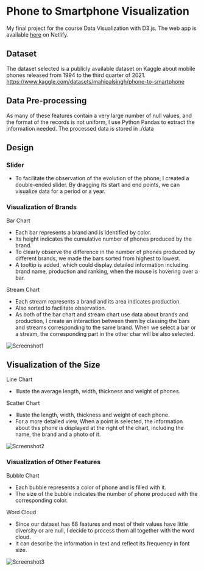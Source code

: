 # Phone to Smartphone Visualization
My final project for the course Data Visualization with D3.js. The web app is available [here](https://6409b6a2746b6c0008ad908f--phone-to-smartphone.netlify.app/) on Netlify.

## Dataset
The dataset selected is a publicly available dataset on Kaggle about mobile phones
released from 1994 to the third quarter of 2021. https://www.kaggle.com/datasets/mahipalsingh/phone-to-smartphone

## Data Pre-processing
As many of these features contain a very large number of null values, and the format of the records is not uniform, I use Python Pandas to extract the information needed. The processed data is stored in ./data

## Design

### Slider
- To facilitate the observation of the evolution of the phone, I created a double-ended slider. By dragging its start and end points, we can visualize data for a period or a year.

### Visualization of Brands
Bar Chart
- Each bar represents a brand and is identified by color. 
- Its height indicates the cumulative number of phones produced by the brand. 
- To clearly observe the difference in the number of phones produced by different brands, we made the bars sorted from highest to lowest. 
- A tooltip is added, which could display detailed information including brand name, production and ranking, when the mouse is hovering over a bar.

Stream Chart
- Each stream represents a brand and its area indicates production. 
- Also sorted to facilitate observation.
- As both of the bar chart and stream chart use data about brands and production, I create an interaction between them by classing the bars and streams corresponding to the same brand. When we select a bar or a stream, the corresponding part in the other char will be also selected.

![Screenshot1](https://user-images.githubusercontent.com/64955334/220603338-64db2d72-24e0-4240-ac78-4d468b486e59.jpg)

## Visualization of the Size
Line Chart
- Illuste the average length, width, thickness and weight of phones.

Scatter Chart
- Illuste the length, width, thickness and weight of each phone.
- For a more detailed view, When a point is selected, the information about this phone is displayed at the right of the chart, including the name, the brand and a photo of it.

![Screenshot2](https://user-images.githubusercontent.com/64955334/220603359-d2686323-3347-4578-89a5-2991e9871d62.jpg)

### Visualization of Other Features
Bubble Chart
-  Each bubble represents a color of phone and is filled with it. 
-  The size of the bubble indicates the number of phone produced with the corresponding color.

Word Cloud
- Since our dataset has 68 features and most of their values have little diversity or are null, I decide to process them all together with the word cloud.
- It can describe the information in text and reflect its frequency in font size.

![Screenshot3](https://user-images.githubusercontent.com/64955334/220603381-b0c6d7db-3eb4-48c8-8238-f8347b6e8c7b.jpg)
